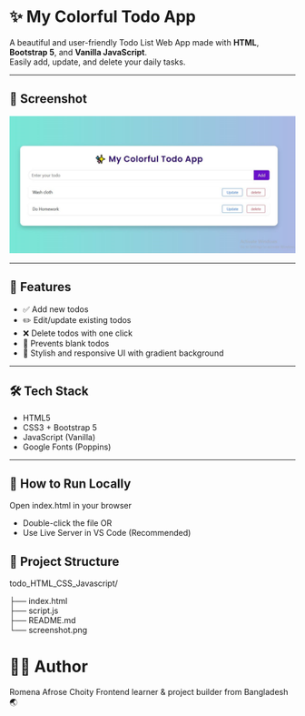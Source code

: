  # ✨ My Colorful Todo App

A beautiful and user-friendly Todo List Web App made with **HTML**, **Bootstrap 5**, and **Vanilla JavaScript**.  
Easily add, update, and delete your daily tasks.

---

## 📸 Screenshot
![App Screenshot](screenshot.png) 


---

## 🌟 Features

- ✅ Add new todos
- ✏️ Edit/update existing todos
- ❌ Delete todos with one click
- 🚫 Prevents blank todos
- 🎨 Stylish and responsive UI with gradient background

---

## 🛠️ Tech Stack

- HTML5  
- CSS3 + Bootstrap 5  
- JavaScript (Vanilla)  
- Google Fonts (Poppins)

---

## 🚀 How to Run Locally
Open index.html in your browser
- Double-click the file
OR
- Use Live Server in VS Code (Recommended)
  
 ## 📁 Project Structure
todo_HTML_CSS_Javascript/

├── index.html       
├── script.js        
├── README.md   
└── screenshot.png  


# 👩‍💻 Author
Romena Afrose Choity
Frontend learner & project builder from Bangladesh 🌏













